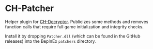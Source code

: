 # CH-Patcher

Helper plugin for [CH-Decryptor](https://github.com/willemml/CH-Decryptor). Publicizes some
methods and removes function calls that require full game initialization and integrity checks.

Install it by dropping `Patcher.dll` (which can be found in the GitHub releases) into
the BepInEx `patchers` directory.
